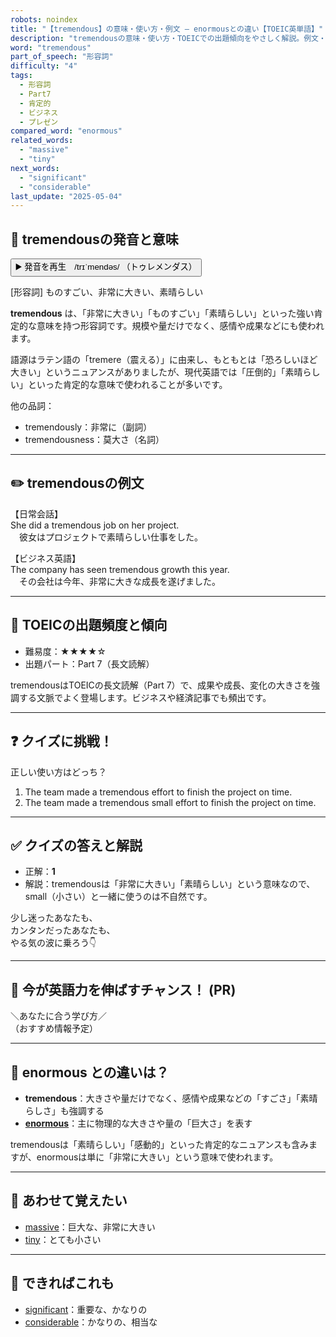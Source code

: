 ```yaml
---
robots: noindex
title: "【tremendous】の意味・使い方・例文 ― enormousとの違い【TOEIC英単語】"
description: "tremendousの意味・使い方・TOEICでの出題傾向をやさしく解説。例文・クイズ付きでenormousとの違いもわかりやすく学べます。"
word: "tremendous"
part_of_speech: "形容詞"
difficulty: "4"
tags:
  - 形容詞
  - Part7
  - 肯定的
  - ビジネス
  - プレゼン
compared_word: "enormous"
related_words:
  - "massive"
  - "tiny"
next_words:
  - "significant"
  - "considerable"
last_update: "2025-05-04"
---
```


## 🔰 tremendousの発音と意味

<button class="play-audio" onclick="playTTS('tremendous')">
  <span class="play-audio-main">
    ▶️ 発音を再生　/trɪˈmendəs/
  </span>
  <span class="play-audio-sub">
    （トゥレメンダス）
  </span>
</button>

[形容詞] ものすごい、非常に大きい、素晴らしい

**tremendous** は、「非常に大きい」「ものすごい」「素晴らしい」といった強い肯定的な意味を持つ形容詞です。規模や量だけでなく、感情や成果などにも使われます。

語源はラテン語の「tremere（震える）」に由来し、もともとは「恐ろしいほど大きい」というニュアンスがありましたが、現代英語では「圧倒的」「素晴らしい」といった肯定的な意味で使われることが多いです。

他の品詞：  
- tremendously：非常に（副詞）
- tremendousness：莫大さ（名詞）

---

## ✏️ tremendousの例文

【日常会話】  
She did a tremendous job on her project.  
　彼女はプロジェクトで素晴らしい仕事をした。

【ビジネス英語】  
The company has seen tremendous growth this year.  
　その会社は今年、非常に大きな成長を遂げました。

---

## 🎯 TOEICの出題頻度と傾向

- 難易度：★★★★☆
- 出題パート：Part 7（長文読解）

tremendousはTOEICの長文読解（Part 7）で、成果や成長、変化の大きさを強調する文脈でよく登場します。ビジネスや経済記事でも頻出です。

---

## ❓ クイズに挑戦！

正しい使い方はどっち？

1. The team made a tremendous effort to finish the project on time.  
2. The team made a tremendous small effort to finish the project on time.

---

## ✅ クイズの答えと解説

- 正解：**1**
- 解説：tremendousは「非常に大きい」「素晴らしい」という意味なので、small（小さい）と一緒に使うのは不自然です。

少し迷ったあなたも、  
カンタンだったあなたも、  
やる気の波に乗ろう👇️

---

## 🚀 今が英語力を伸ばすチャンス！ (PR)

<div class="info-center">
＼あなたに合う学び方／<br>  
（おすすめ情報予定）
</div>

---

## 🤔  enormous との違いは？

- **tremendous**：大きさや量だけでなく、感情や成果などの「すごさ」「素晴らしさ」も強調する
- **[enormous](/word/enormous/)**：主に物理的な大きさや量の「巨大さ」を表す

tremendousは「素晴らしい」「感動的」といった肯定的なニュアンスも含みますが、enormousは単に「非常に大きい」という意味で使われます。

---

## 🧩 あわせて覚えたい

- [massive](/word/massive/)：巨大な、非常に大きい
- [tiny](/word/tiny/)：とても小さい

---

## 📖 できればこれも

- [significant](/word/significant/)：重要な、かなりの
- [considerable](/word/considerable/)：かなりの、相当な

<!-- cvid: aid37_bid03 -->
